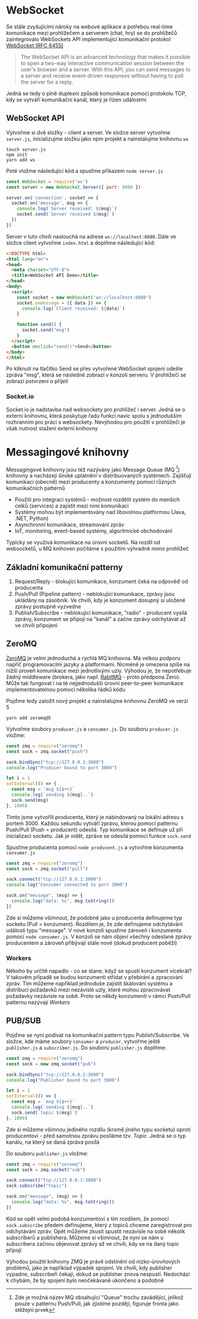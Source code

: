 # WebSocket

Se stále zvyšujícími nároky na webové aplikace a potřebou real-time komunikace mezi prohlížečem a serverem (chat, hry) se do prohlížečů zaintegrovalo WebSockets API implementující komunikační protokol [WebSocket (RFC 6455)](https://www.rfc-editor.org/info/rfc6455)

> The WebSocket API is an advanced technology that makes it possible to open a two-way interactive communication session between the user's browser and a server. With this API, you can send messages to a server and receive event-driven responses without having to poll the server for a reply.

Jedná se tedy o plně duplexní způsob komunikace pomocí protokolu TCP, kdy se vytváří komunikační kanál, který je řízen událostmi

## WebSocket API

Vytvořme si dvě složky - client a server. Ve složce server vytvořme `server.js`, inicializujme složku jako npm projekt a nainstalujme knihovnu `ws`

```
touch server.js
npm init
yarn add ws
```

Poté vložme následující kód a spusťme příkazem `node server.js`

```javascript
const WebSocket = require('ws')
const server = new WebSocket.Server({ port: 8080 })

server.on('connection', socket => {
  socket.on('message', msg => {
    console.log(`Server received: ${msg}`)
    socket.send(`Server received ${msg}`)
  })
})
```

Server v tuto chvíli naslouchá na adrese `ws://localhost:8080`. Dále ve složce client vytvořme `index.html` a doplňme následující kód:

```html
<!DOCTYPE html>
<html lang="en">
<head>
  <meta charset="UTF-8">
  <title>WebSocket API Demo</title>
</head>
<body>
  <script>
    const socket = new WebSocket('ws://localhost:8080')
    socket.onmessage = ({ data }) => {
      console.log(`Client received: ${data}`)
    }

    function send() {
      socket.send("msg")
    }
  </script>
  <button onclick="send()">Send</button>
</body>
</html>
```

Po kliknutí na tlačítko Send se přes vytvořené WebSocket spojení odešle zpráva "msg", která se následně zobrazí v konzoli serveru. V prohlížeči se zobrazí potvrzení o přijetí

### Socket.io

Socket.io je nadstavba nad websockety pro prohlížeč i server. Jedná se o externí knihovnu, která poskytuje řadu funkcí navíc spolu s jednodušším rozhranním pro práci s websockety. Nevýhodou pro použití v prohlížeči je však nutnost stažení externí knihovny 

# Messagingové knihovny

Messagingové knihovny jsou též nazývány jako Message Queue (MQ [^1]) knihovny a nacházejí široké uplatnění v distribuovaných systémech. Zajišťují komunikaci (obecně) mezi producenty a konzumenty pomocí různých komunikačních patternů

* Použití pro integraci systémů - možnost rozdělit systém do menších celků (services) a zajistit mezi nimi komunikaci
* Systémy mohou být implementovány nad libovolnou platformou (Java, .NET, Python)
* Asynchronní komunikace, streamování zpráv
* IoT, monitoring, event-based systémy, algoritmické obchodování

[^1]: Zde je možná název MQ obsahující "Queue" trochu zavádějící, jelikož pouze v patternu Push/Pull, jak zjistíme později, figuruje fronta jako stěžejní prvek

Typicky se využívá komunikace na úrovni socketů. Na rozdíl od websocketů, u MQ knihoven počítáme s použitím výhradně mimo prohlížeč

## Základní komunikační patterny

1. Request/Reply - blokující komunikace, konzument čeká na odpověď od producenta
2. Push/Pull (Pipeline pattern) - neblokující komunikace, zprávy jsou ukládány na zásobník. Ve chvíli, kdy je konzument dosupný si uložené zprávy postupně vyzvedne
3. Publish/Subscribe - neblokující komunikace, "radio" - producent vysílá zprávy, konzument se připojí na "kanál" a začne zprávy odchytávat až ve chvíli připojení

## ZeroMQ

[ZeroMQ](https://zeromq.org/) je velmi jednoduchá a rychlá MQ knihovna. Má velkou podporu napříč programovacími jazyky a platformami. Nicméně je omezena spíše na nižší úroveň komunikace mezi jednotlivými uzly. Výhodou je, že nepotřebuje žádný middleware (brokera, jako např. [RabitMQ](https://www.rabbitmq.com/) - proto předpona Zero). Může tak fungovat i na té nejjednodušší úrovni peer-to-peer komunikace implementovatelnou pomocí několika řádků kódu

Pojďme tedy založit nový projekt a nainstalujme knihovnu ZeroMQ ve verzi 5

```
yarn add zeromq@5
```

Vytvořme soubory `producer.js` a `consumer.js`. Do souboru `producer.js` vložme:

```js
const zmq = require("zeromq")
const sock = zmq.socket("push")

sock.bindSync("tcp://127.0.0.1:3000")
console.log("Producer bound to port 3000")

let i = 1
setInterval(() => {
  const msg = `msg ${i++}`
  console.log(`sending ${msg}..`)
  sock.send(msg)
}, 1000)
```

Tímto jsme vytvořili producenta, který je nabindovaný na lokální adresu s portem 3000. Každou sekundu vytváří zprávu, kterou pomocí patternu Push/Pull (Push = producent) odesílá. Typ komunikace se definuje už při inicializaci socketu. Jak je vidět, zpráva se odesílá pomocí funkce `sock.send`

Spusťme producenta pomocí `node producent.js` a vytvořme konzumenta `consumer.js`

```js
const zmq = require("zeromq")
const sock = zmq.socket("pull")

sock.connect("tcp://127.0.0.1:3000")
console.log("Consumer connected to port 3000")

sock.on("message", (msg) => {
  console.log("data: %s", msg.toString())
})
```

Zde si můžeme všimnout, že podobně jako u producenta definujeme typ socketu (Pull = konzument). Rozdílem je, že zde definujeme odchytávání události typu "message". V nové konzoli spusťme zároveň i konzumenta pomocí `node consumer.js`. V konzoli se nám objeví všechny odeslané zprávy producentem a zároveň přibývají stále nové (dokud producent poběží)

### Workers

Někoho by určitě napadlo - co se stane, když se spustí konzument vícekrát? V takovém případě se budou konzumenti střídat v přebírání a zpracování zpráv. Tím můžeme například jednoduše zajistit škálování systému a distribuci požadavků mezi nezávislé uzly, které mohou zpracovávat požadavky nezávisle na sobě. Proto se někdy konzumenti v rámci Push/Pull patternu nazývají *Workers* 

## PUB/SUB

Pojďme se nyní podívat na komunikační pattern typu Publish/Subscribe. Ve složce, kde máme soubory `consumer` a `producer`, vytvořme ještě `publisher.js` a `subscriber.js`. Do souboru `publisher.js` doplňme: 

```js
const zmq = require("zeromq")
const sock = new zmq.socket("pub")

sock.bindSync("tcp://127.0.0.1:3000")
console.log("Publisher bound to port 3000")

let i = 1
setInterval(() => {
  const msg = `msg ${i++}`
  console.log(`sending ${msg}..`)
  sock.send(`topic ${msg}`)
}, 1000)
```

Zde si můžeme všimnou jediného rozdílu (kromě jiného typu socketu) oproti producentovi - před samotnou zprávu posíláme tzv. *Topic*. Jedná se o typ kanálu, na který se daná zpráva posílá

Do souboru `publisher.js` vložme: 

```js
const zmq = require("zeromq")
const sock = zmq.socket("sub")

sock.connect("tcp://127.0.0.1:3000")
sock.subscribe("topic")

sock.on("message", (msg) => {
  console.log("data: %s", msg.toString())
})
```

Kód se opět velmi podobá konzumentovi s tím rozdílem, že pomocí `sock.subscribe` předem definujeme, který z topiců chceme zaregistrovat pro odchytávání zpráv. Opět můžeme zkusit spustit nezávisle na sobě několik subscriberů a publishera. Můžeme si všimnout, že nyní se nám u subscribera začnou objevovat zprávy až ve chvíli, kdy se na daný topic připojí

Výhodou použití knihovny ZMQ je právě odstínění od nízko-úrovňových problémů, jako je například výpadek spojení. Ve chvíli, kdy publisher vypadne, subscribeři čekají, dokud se publisher znova nespustí. Nedochází k chybám, že by spojení bylo neočekávaně ukončeno a podobně 
